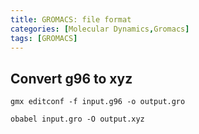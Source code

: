 ```yaml
---
title: GROMACS: file format
categories: [Molecular Dynamics,Gromacs]
tags: [GROMACS]
---
```


## Convert g96 to xyz

```
gmx editconf -f input.g96 -o output.gro
```

```
obabel input.gro -O output.xyz 
```
